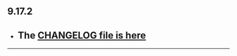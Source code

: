 ## 9.17.2

- ## The [CHANGELOG file is here](https://flutter-sound.canardoux.xyz/changelog.html)

-----------------------------------------------------------------------------------------------------------------------------------

